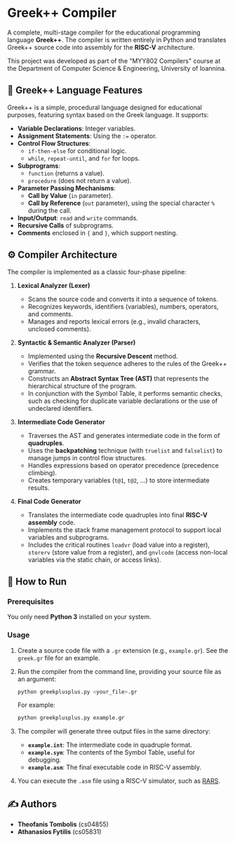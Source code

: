 # Greek++ Compiler

A complete, multi-stage compiler for the educational programming language **Greek++**. The compiler is written entirely in Python and translates Greek++ source code into assembly for the **RISC-V** architecture.

This project was developed as part of the "MYY802 Compilers" course at the Department of Computer Science & Engineering, University of Ioannina.

## 📖 Greek++ Language Features

Greek++ is a simple, procedural language designed for educational purposes, featuring syntax based on the Greek language. It supports:

*   **Variable Declarations**: Integer variables.
*   **Assignment Statements**: Using the `:=` operator.
*   **Control Flow Structures**:
    *   `if-then-else` for conditional logic.
    *   `while`, `repeat-until`, and `for` for loops.
*   **Subprograms**:
    *   `function` (returns a value).
    *   `procedure` (does not return a value).
*   **Parameter Passing Mechanisms**:
    *   **Call by Value** (`in` parameter).
    *   **Call by Reference** (`out` parameter), using the special character `%` during the call.
*   **Input/Output**: `read` and `write` commands.
*   **Recursive Calls** of subprograms.
*   **Comments** enclosed in `{` and `}`, which support nesting.

## ⚙️ Compiler Architecture

The compiler is implemented as a classic four-phase pipeline:

1.  **Lexical Analyzer (Lexer)**
    *   Scans the source code and converts it into a sequence of tokens.
    *   Recognizes keywords, identifiers (variables), numbers, operators, and comments.
    *   Manages and reports lexical errors (e.g., invalid characters, unclosed comments).

2.  **Syntactic & Semantic Analyzer (Parser)**
    *   Implemented using the **Recursive Descent** method.
    *   Verifies that the token sequence adheres to the rules of the Greek++ grammar.
    *   Constructs an **Abstract Syntax Tree (AST)** that represents the hierarchical structure of the program.
    *   In conjunction with the Symbol Table, it performs semantic checks, such as checking for duplicate variable declarations or the use of undeclared identifiers.

3.  **Intermediate Code Generator**
    *   Traverses the AST and generates intermediate code in the form of **quadruples**.
    *   Uses the **backpatching** technique (with `truelist` and `falselist`) to manage jumps in control flow structures.
    *   Handles expressions based on operator precedence (precedence climbing).
    *   Creates temporary variables (`t@1`, `t@2`, ...) to store intermediate results.

4.  **Final Code Generator**
    *   Translates the intermediate code quadruples into final **RISC-V assembly** code.
    *   Implements the stack frame management protocol to support local variables and subprograms.
    *   Includes the critical routines `loadvr` (load value into a register), `storerv` (store value from a register), and `gnvlcode` (access non-local variables via the static chain, or access links).

## 🚀 How to Run

### Prerequisites

You only need **Python 3** installed on your system.

### Usage

1.  Create a source code file with a `.gr` extension (e.g., `example.gr`). See the `greek.gr` file for an example.

2.  Run the compiler from the command line, providing your source file as an argument:
    ```bash
    python greekplusplus.py <your_file>.gr
    ```
    For example:
    ```bash
    python greekplusplus.py example.gr
    ```

3.  The compiler will generate three output files in the same directory:
    *   **`example.int`**: The intermediate code in quadruple format.
    *   **`example.sym`**: The contents of the Symbol Table, useful for debugging.
    *   **`example.asm`**: The final executable code in RISC-V assembly.

4.  You can execute the `.asm` file using a RISC-V simulator, such as [RARS](https://github.com/TheThirdOne/rars).

## ✍️ Authors

*   **Theofanis Tombolis** (cs04855)
*   **Athanasios Fytilis** (cs05831)
